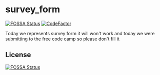 # survey_form
[![FOSSA Status](https://app.fossa.com/api/projects/git%2Bgithub.com%2Fkasinadhsarma%2Fsurvey_form.svg?type=shield)](https://app.fossa.com/projects/git%2Bgithub.com%2Fkasinadhsarma%2Fsurvey_form?ref=badge_shield)
[![CodeFactor](https://www.codefactor.io/repository/github/kasinadhsarma/survey_form/badge)](https://www.codefactor.io/repository/github/kasinadhsarma/survey_form)

Today we represents survey form it will won't work and today we were submitting to the free code camp so please don't fill it


## License
[![FOSSA Status](https://app.fossa.com/api/projects/git%2Bgithub.com%2Fkasinadhsarma%2Fsurvey_form.svg?type=large)](https://app.fossa.com/projects/git%2Bgithub.com%2Fkasinadhsarma%2Fsurvey_form?ref=badge_large)
